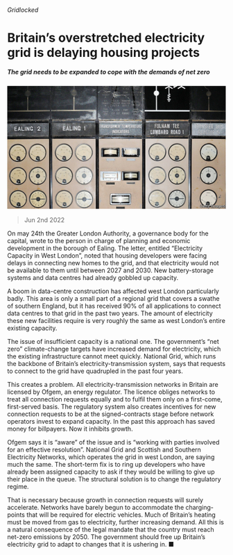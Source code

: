 ###### Gridlocked

# Britain’s overstretched electricity grid is delaying housing projects 

##### The grid needs to be expanded to cope with the demands of net zero 

![image](images/20220604_BRP503.jpg) 

> Jun 2nd 2022 

On may 24th the Greater London Authority, a governance body for the capital, wrote to the person in charge of planning and economic development in the borough of Ealing. The letter, entitled “Electricity Capacity in West London”, noted that housing developers were facing delays in connecting new homes to the grid, and that electricity would not be available to them until between 2027 and 2030. New battery-storage systems and data centres had already gobbled up capacity. 

A boom in data-centre construction has affected west London particularly badly. This area is only a small part of a regional grid that covers a swathe of southern England, but it has received 90% of all applications to connect data centres to that grid in the past two years. The amount of electricity these new facilities require is very roughly the same as west London’s entire existing capacity. 

The issue of insufficient capacity is a national one. The government’s “net zero” climate-change targets have increased demand for electricity, which the existing infrastructure cannot meet quickly. National Grid, which runs the backbone of Britain’s electricity-transmission system, says that requests to connect to the grid have quadrupled in the past four years. 

This creates a problem. All electricity-transmission networks in Britain are licensed by Ofgem, an energy regulator. The licence obliges networks to treat all connection requests equally and to fulfil them only on a first-come, first-served basis. The regulatory system also creates incentives for new connection requests to be at the signed-contracts stage before network operators invest to expand capacity. In the past this approach has saved money for billpayers. Now it inhibits growth. 

Ofgem says it is “aware” of the issue and is “working with parties involved for an effective resolution”. National Grid and Scottish and Southern Electricity Networks, which operates the grid in west London, are saying much the same. The short-term fix is to ring up developers who have already been assigned capacity to ask if they would be willing to give up their place in the queue. The structural solution is to change the regulatory regime. 

That is necessary because growth in connection requests will surely accelerate. Networks have barely begun to accommodate the charging-points that will be required for electric vehicles. Much of Britain’s heating must be moved from gas to electricity, further increasing demand. All this is a natural consequence of the legal mandate that the country must reach net-zero emissions by 2050. The government should free up Britain’s electricity grid to adapt to changes that it is ushering in. ■


